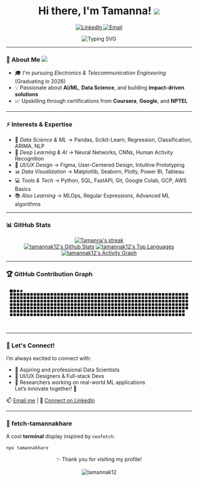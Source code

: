 <h1 align="center">Hi there, I'm Tamanna! <img src="https://raw.githubusercontent.com/MartinHeinz/MartinHeinz/master/wave.gif" width="30px"></h1>

<p align="center">
  <a href="https://www.linkedin.com/in/tamanna-khare-81b858196" target="_blank">
    <img src="https://img.shields.io/badge/-LinkedIn-blue?style=flat&logo=linkedin&logoColor=white" alt="LinkedIn">
  </a>
  <a href="mailto:tamannak1245@gmail.com">
    <img src="https://img.shields.io/badge/-Email-D14836?style=flat&logo=gmail&logoColor=white" alt="Email">
  </a>
</p>

<p align="center">
  <img src="https://readme-typing-svg.demolab.com?font=Ysabeau+SC&pause=1000&color=F85D7F&center=true&width=435&lines=Hi!+I'm+Tamanna+Khare;Aspiring+Data+Scientist+%7C+ML+Enthusiast+%7C+UI%2FUX+Lover" alt="Typing SVG">
</p>

---

### 🚀 About Me <img src="https://media.giphy.com/media/mGcNjsfWAjY5AEZNw6/giphy.gif" width="50">

- 🎓 I'm pursuing *Electronics & Telecommunication Engineering* (Graduating in 2026)
- 💡 Passionate about **AI/ML**, **Data Science**, and building **impact-driven solutions**
- 📈 Upskilling through certifications from **Coursera**, **Google**, and **NPTEL**

---

### ⚡ Interests & Expertise

- 🔬 *Data Science & ML* → Pandas, Scikit-Learn, Regression, Classification, ARIMA, NLP  
- 🤖 *Deep Learning & AI* → Neural Networks, CNNs, Human Activity Recognition  
- 🎨 *UI/UX Design* → Figma, User-Centered Design, Intuitive Prototyping  
- 📊 *Data Visualization* → Matplotlib, Seaborn, Plotly, Power BI, Tableau  
- 💻 *Tools & Tech* → Python, SQL, FastAPI, Git, Google Colab, GCP, AWS Basics  
- 📚 *Also Learning* → MLOps, Regular Expressions, Advanced ML algorithms

---

### 📊 GitHub Stats

<div align="center">  
  <a href="https://github.com/tamannak12/github-readme-streak-stats">
    <img title="GitHub Streak Stats" alt="Tamanna's streak" src="https://github-readme-streak-stats-eight.vercel.app/?user=tamannak12&theme=monokai-metallian&hide_border=true&short_numbers=true"/>
  </a>
  <br>
  <a href="https://github.com/anuraghazra/github-readme-stats"><img alt="tamannak12's Github Stats" src="https://github-readme-stats.vercel.app/api/?username=tamannak12&show_icons=true&include_all_commits=true&count_private=true&theme=react&hide_border=true&bg_color=1F222E&title_color=F85D7F&icon_color=F8D866" height="192px"/></a>
  <a href="https://github.com/anuraghazra/github-readme-stats"><img alt="tamannak12's Top Languages" src="https://github-readme-stats.vercel.app/api/top-langs/?username=tamannak12&langs_count=8&layout=compact&theme=react&hide_border=true&bg_color=1F222E&title_color=F85D7F&icon_color=F8D866&hide=Jupyter%20Notebook,Roff" height="192px"/></a>
  <a href="https://github.com/ashutosh00710/github-readme-activity-graph"><img alt="tamannak12's Activity Graph" src="https://github-readme-activity-graph.vercel.app/graph/?username=tamannak12&bg_color=1F222E&color=F8D866&line=F85D7F&point=FFFFFF&hide_border=true" /></a>
</div>

---

### 🏆 GitHub Contribution Graph

<picture>
  <source media="(prefers-color-scheme: dark)" srcset="https://raw.githubusercontent.com/tamannak12/tamannak12/output/github-contribution-grid-snake-dark.svg">
  <img alt="snake animation" src="https://raw.githubusercontent.com/tamannak12/tamannak12/output/github-contribution-grid-snake.svg">
</picture>

---

### 🤝 Let's Connect!

I’m always excited to connect with:
- 🔹 Aspiring and professional Data Scientists
- 🔹 UI/UX Designers & Full-stack Devs
- 🔹 Researchers working on real-world ML applications  
Let’s innovate together! 🚀

📫 [Email me](mailto:tamannak1245@gmail.com) | 💼 [Connect on LinkedIn](https://www.linkedin.com/in/tamanna-khare-81b858196)

---

### **🔗 fetch-tamannakhare**
A cool **terminal** display inspired by `neofetch`:

```sh
npx tamannakhare
```

<p align="center">
  ✨ Thank you for visiting my profile!  
  <br><br>
  <img src="https://komarev.com/ghpvc/?username=tamannak12&label=Profile%20views&color=ff00ff&style=plastic" alt="tamannak12"/>
</p>
